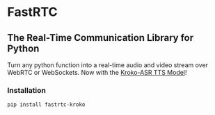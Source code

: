 # FastRTC

## The Real-Time Communication Library for Python

Turn any python function into a real-time audio and video stream over WebRTC or WebSockets. Now with the [Kroko-ASR TTS Model](https://huggingface.co/Banafo/Kroko-ASR)!

### Installation

```bash
pip install fastrtc-kroko
```

